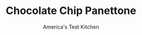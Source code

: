---
layout: ../../layouts/MarkdownPostLayout.astro
title: Chocolate Chip Panettone
author: America's Test Kitchen
pubDate: 2023-03-15
description: "Dried fruit–studded panettone is a holiday favorite. But this year, we aimed to speed things up and sweeten the pot."
image_url: https://res.cloudinary.com/hksqkdlah/image/upload/ar_1:1,c_fill,dpr_2.0,f_auto,fl_lossy.progressive.strip_profile,g_faces:auto,q_auto:low,w_344/38079_sfs-chocolate-chip-pannetone-8
tags: ["Desserts or Baked Goods","Italian","Chocolate","Cakes","Holiday","Cookbook Collection"]
calories: 3785
protein: 5
carbohydrates: 38
fats: 
fiber: 1
ingredients: ["3/4 cup, warm milk (110 degrees)","2 , large eggs plus 2 large yolks","3 tablespoons, light corn syrup","1 teaspoon, vanilla extract","1/2 teaspoon, almond extract","2 3/4 cups (13 3/4 ounces), all-purpose flour","2 1/4 teaspoons, instant or rapid-rise yeast","1 teaspoon, salt","8 tablespoons, unsalted butter, cut into 8 pieces and softened","1 cup (6 ounces), mini chocolate chips","3 ounces finely chopped, candied orange peel"]
serves: 14
time: "1¾ hours, plus 4 to 4½ hours rising and 3¼ hours cooling"
instructions: ["Whisk milk, 1 egg and yolks, corn syrup, vanilla, and almond extract in 2-cup liquid measuring cup until combined. Using stand mixer fitted with dough hook, mix flour, yeast, and salt on medium-low speed until combined, about 5 seconds. With mixer running, slowly add milk mixture and knead until cohesive dough forms and no dry flour remains, 3 to 5 minutes, scraping down bowl and dough hook as needed.","With mixer running, add butter 1 piece at a time until incorporated. Increase speed to medium-high and knead until dough pulls away from sides of bowl but still sticks to bottom, about 10 minutes. Reduce speed to low, add chocolate chips and orange peel, and knead until fully incorporated, about 2 minutes.","Turn out dough onto lightly floured counter and knead until smooth, about 1 minute. Form dough into tight ball and transfer to greased large bowl. Cover with plastic wrap and let rise at room temperature (about 70 degrees) until doubled in size, about 2 hours.","Grease 8-inch cake pan. Pat dough into 12-inch disk on lightly floured counter. Working around circumference of dough, fold edges of dough toward center to form rough square. Flip dough over and, applying gentle pressure, move your hands in small circular motions to form dough into smooth, taut ball. Transfer ball, seam side down, to prepared pan. Cover loosely with greased plastic and let rise at room temperature until center is about 2 inches above lip of pan, 2 to 2 1/2 hours.","Adjust oven rack to middle position and heat oven to 350 degrees. Lightly beat remaining egg and brush over dough. Bake until golden brown, 15 to 20 minutes.","Rotate pan, tent with aluminum foil, and continue to bake until center of loaf registers 190 degrees, 30 to 40 minutes longer. Transfer pan to wire rack and let cool for 15 minutes. Remove loaf from pan and let cool completely on wire rack, about 3 hours. Serve."]
nutrition: ["67 mg Potassium","61 mg Phosphorus","42 mg Calcium","1 mg Iron","9 mg Magnesium","186 mg Sodium","10 g Fat","1 mg Niacin (B3)","2 g Monounsaturated","47 mg Cholesterol","6 g Saturated","1 g Fiber","42 µg Folic acid","27 µg Folate (food)","15 g Sugars","25 g Water","38 g Carbs","100 µg Folate equivalent (total)","5 g Protein","73 µg Vitamin A","270 kcal Energy","14 g Sugars, added","3785 calories"]
notes: "Use an instant-read thermometer to make sure the milk is the correct temperature. If using a traditional 6 by 4-inch paper panettone mold, which you can find online or at kitchen supply stores, extend the baking time in step 6 by 10 minutes."
---